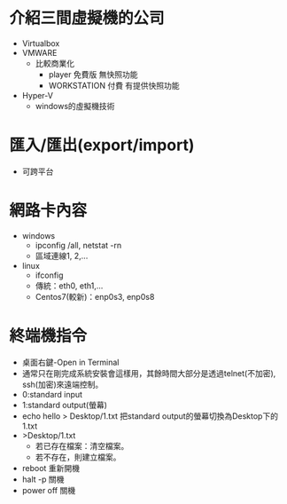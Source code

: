 # 介紹三間虛擬機的公司
* Virtualbox
* VMWARE
    * 比較商業化
        * player 免費版 無快照功能
        * WORKSTATION  付費 有提供快照功能
* Hyper-V
    * windows的虛擬機技術

# 匯入/匯出(export/import)
* 可跨平台

# 網路卡內容
* windows
   * ipconfig /all, netstat -rn 
   * 區域連線1, 2,...
* linux
   * ifconfig
   * 傳統：eth0, eth1,...
   * Centos7(較新)：enp0s3, enp0s8
   
# 終端機指令
   * 桌面右鍵-Open in Terminal
   * 通常只在剛完成系統安裝會這樣用，其餘時間大部分是透過telnet(不加密), ssh(加密)來遠端控制。
   * 0:standard input
   * 1:standard output(螢幕)
   * echo hello > Desktop/1.txt 把standard output的螢幕切換為Desktop下的1.txt
   * \>Desktop/1.txt 
      * 若已存在檔案：清空檔案。
      * 若不存在，則建立檔案。
   * reboot 重新開機
   * halt -p 關機
   * power off 關機
